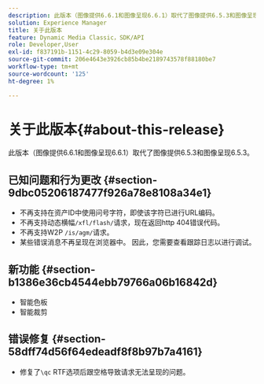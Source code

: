 ```yaml
---
description: 此版本（图像提供6.6.1和图像呈现6.6.1）取代了图像提供6.5.3和图像呈现6.5.3。
solution: Experience Manager
title: 关于此版本
feature: Dynamic Media Classic，SDK/API
role: Developer,User
exl-id: f837191b-1151-4c29-8059-b4d3e09e304e
source-git-commit: 206e4643e3926cb85b4be2189743578f88180be7
workflow-type: tm+mt
source-wordcount: '125'
ht-degree: 1%

---
```


# 关于此版本{#about-this-release}

此版本（图像提供6.6.1和图像呈现6.6.1）取代了图像提供6.5.3和图像呈现6.5.3。

## 已知问题和行为更改 {#section-9dbc05206187477f926a78e8108a34e1}

* 不再支持在资产ID中使用问号字符，即使该字符已进行URL编码。
* 不再支持动态横幅`/xfl/flash/`请求，现在返回http 404错误代码。
* 不再支持W2P `/is/agm/`请求。
* 某些错误消息不再呈现在浏览器中。 因此，您需要查看跟踪日志以进行调试。

## 新功能 {#section-b1386e36cb4544ebb79766a06b16842d}

* 智能色板
* 智能裁剪

## 错误修复 {#section-58dff74d56f64edeadf8f8b97b7a4161}

* 修复了`\qc` RTF选项后跟空格导致请求无法呈现的问题。
